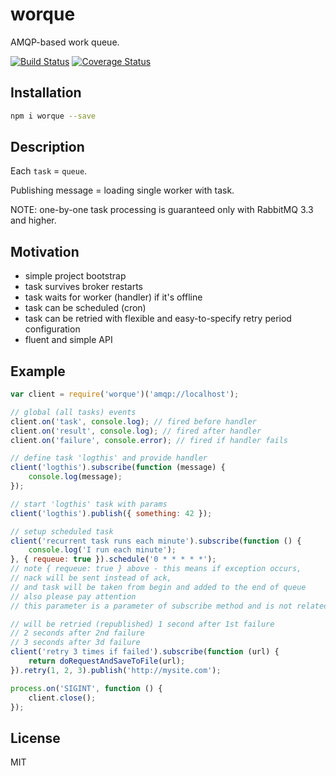# worque

AMQP-based work queue.

[![Build Status](https://secure.travis-ci.org/titarenko/worque.png?branch=master)](https://travis-ci.org/titarenko/worque) [![Coverage Status](https://coveralls.io/repos/titarenko/worque/badge.png)](https://coveralls.io/r/titarenko/worque)

## Installation

```bash
npm i worque --save
```

## Description

Each `task` = `queue`.

Publishing message = loading single worker with task.

NOTE: one-by-one task processing is guaranteed only with RabbitMQ 3.3 and higher.

## Motivation

- simple project bootstrap
- task survives broker restarts
- task waits for worker (handler) if it's offline
- task can be scheduled (cron)
- task can be retried with flexible and easy-to-specify retry period configuration
- fluent and simple API

## Example

```js
var client = require('worque')('amqp://localhost');

// global (all tasks) events
client.on('task', console.log); // fired before handler
client.on('result', console.log); // fired after handler
client.on('failure', console.error); // fired if handler fails

// define task 'logthis' and provide handler
client('logthis').subscribe(function (message) {
	console.log(message);
});

// start 'logthis' task with params
client('logthis').publish({ something: 42 });

// setup scheduled task
client('recurrent task runs each minute').subscribe(function () {
	console.log('I run each minute');
}, { requeue: true }).schedule('0 * * * * *');
// note { requeue: true } above - this means if exception occurs, 
// nack will be sent instead of ack,
// and task will be taken from begin and added to the end of queue
// also please pay attention
// this parameter is a parameter of subscribe method and is not related to scheduling itself

// will be retried (republished) 1 second after 1st failure
// 2 seconds after 2nd failure
// 3 seconds after 3d failure
client('retry 3 times if failed').subscribe(function (url) {
	return doRequestAndSaveToFile(url);
}).retry(1, 2, 3).publish('http://mysite.com');

process.on('SIGINT', function () {
	client.close();
});
```

## License

MIT
